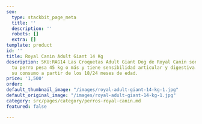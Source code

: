 ```yaml
---
seo:
  type: stackbit_page_meta
  title: ''
  description: ''
  robots: []
  extra: []
template: product
id: ''
title: Royal Canin Adult Giant 14 Kg
description: SKU:RAG14 Las Croquetas Adult Giant Dog de Royal Canin son ideales si
  tu perro pesa 45 kg o más y tiene sensibilidad articular y digestiva. Se recomienda
  su consumo a partir de los 18/24 meses de edad.
price: '1,500'
order: 
default_thumbnail_image: "/images/royal-adult-giant-14-kg-1.jpg"
default_original_image: "/images/royal-adult-giant-14-kg-1.jpg"
category: src/pages/category/perros-royal-canin.md
featured: false

---
```

